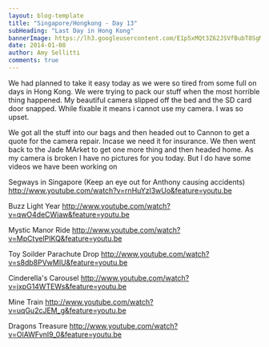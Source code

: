 ```yaml
---
layout: blog-template
title: "Singapore/Hongkong - Day 13"
subHeading: "Last Day in Hong Kong"
bannerImage: https://lh3.googleusercontent.com/E1p5xMQt3Z62JSVfBubT8SgMpQY6CpklwOeDFdpAqQaQLITrlusK05U76t6KKBvFCtNpUdpg5wfZZzG06mBT1GkvtUfGE9kZcGUaIqIJqAzqkkEGLBIr_Jpi3TclUye3sdaGaFUM4Q
date: 2014-01-08
author: Amy Sellitti
comments: true
---
```


We had planned to take it easy today as we were so tired from some full on days in Hong Kong. We were trying to pack our stuff when the most horrible thing happened. My beautiful camera slipped off the bed and the SD card door snapped. While fixable it means i cannot use my camera. I was so upset.

We got all the stuff into our bags and then headed out to Cannon to get a quote for the camera repair. Incase we need it for insurance.
We then went back to the Jade MArket to get one more thing and then headed home. As my camera is broken I have no pictures for you today. But I do have some videos we have been working on

Segways in Singapore
(Keep an eye out for Anthony causing accidents)
http://www.youtube.com/watch?v=rnHuYzl3wUo&feature=youtu.be

Buzz Light Year
http://www.youtube.com/watch?v=qwO4deCWiaw&feature=youtu.be

Mystic Manor Ride
http://www.youtube.com/watch?v=MpCtyelPIKQ&feature=youtu.be

Toy Soilder Parachute Drop
http://www.youtube.com/watch?v=s8db8PVwMIU&feature=youtu.be

Cinderella's Carousel
http://www.youtube.com/watch?v=jxpG14WTEWs&feature=youtu.be


Mine Train
http://www.youtube.com/watch?v=uqGu2cJEM_g&feature=youtu.be

Dragons Treasure
http://www.youtube.com/watch?v=OlAWFvnI9_0&feature=youtu.be
